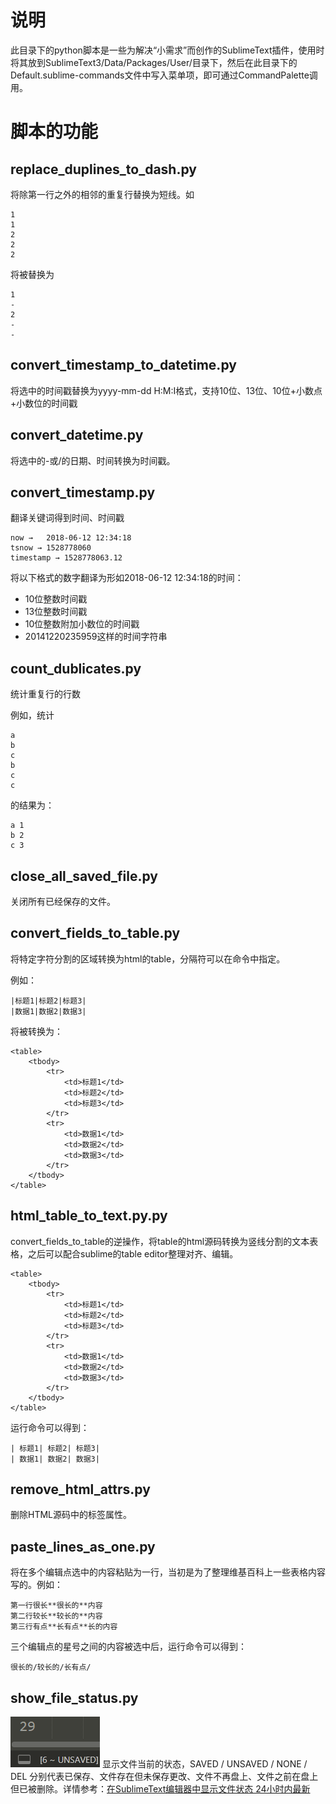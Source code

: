 # 说明
此目录下的python脚本是一些为解决“小需求”而创作的SublimeText插件，使用时将其放到SublimeText3/Data/Packages/User/目录下，然后在此目录下的Default.sublime-commands文件中写入菜单项，即可通过CommandPalette调用。

# 脚本的功能
## replace_duplines_to_dash.py
将除第一行之外的相邻的重复行替换为短线。如

	1
	1
	2
	2
	2

将被替换为

	1
	-
	2
	-
	-

## convert_timestamp_to_datetime.py
将选中的时间戳替换为yyyy-mm-dd H:M:I格式，支持10位、13位、10位+小数点+小数位的时间戳

## convert_datetime.py
将选中的-或/的日期、时间转换为时间戳。

## convert_timestamp.py
翻译关键词得到时间、时间戳

	now →	2018-06-12 12:34:18
	tsnow →	1528778060
	timestamp →	1528778063.12

将以下格式的数字翻译为形如2018-06-12 12:34:18的时间：

- 10位整数时间戳
- 13位整数时间戳
- 10位整数附加小数位的时间戳
- 20141220235959这样的时间字符串

## count_dublicates.py
统计重复行的行数

例如，统计

	a
	b
	c
	b
	c
	c

的结果为：

	a 1
	b 2
	c 3

## close_all_saved_file.py
关闭所有已经保存的文件。

## convert_fields_to_table.py
将特定字符分割的区域转换为html的table，分隔符可以在命令中指定。

例如：

	|标题1|标题2|标题3|
	|数据1|数据2|数据3|

将被转换为：

	<table>
		<tbody>
			<tr>
				<td>标题1</td>
				<td>标题2</td>
				<td>标题3</td>
			</tr>
			<tr>
				<td>数据1</td>
				<td>数据2</td>
				<td>数据3</td>
			</tr>
		</tbody>
	</table>

## html_table_to_text.py.py
convert_fields_to_table的逆操作，将table的html源码转换为竖线分割的文本表格，之后可以配合sublime的table editor整理对齐、编辑。

	<table>
		<tbody>
			<tr>
				<td>标题1</td>
				<td>标题2</td>
				<td>标题3</td>
			</tr>
			<tr>
				<td>数据1</td>
				<td>数据2</td>
				<td>数据3</td>
			</tr>
		</tbody>
	</table>

运行命令可以得到：

	| 标题1| 标题2| 标题3|
	| 数据1| 数据2| 数据3|

## remove_html_attrs.py
删除HTML源码中的标签属性。

## paste_lines_as_one.py
将在多个编辑点选中的内容粘贴为一行，当初是为了整理维基百科上一些表格内容写的。例如：

	第一行很长**很长的**内容
	第二行较长**较长的**内容
	第三行有点**长有点**长的内容

三个编辑点的星号之间的内容被选中后，运行命令可以得到：

	很长的/较长的/长有点/

## show_file_status.py
![image](http://github.com/qijianjun/sublime-text-small-plugins/raw/master/images/sublime-text-file-status.png)
显示文件当前的状态，SAVED / UNSAVED / NONE / DEL 分别代表已保存、文件存在但未保存更改、文件不再盘上、文件之前在盘上但已被删除。详情参考：[在SublimeText编辑器中显示文件状态	 24小时内最新](https://vps123.top/show-file-status-in-sublime-text.html)
